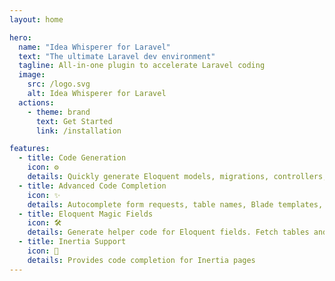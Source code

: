 ```yaml
---
layout: home

hero:
  name: "Idea Whisperer for Laravel"
  text: "The ultimate Laravel dev environment"
  tagline: All-in-one plugin to accelerate Laravel coding
  image:
    src: /logo.svg
    alt: Idea Whisperer for Laravel
  actions:
    - theme: brand
      text: Get Started
      link: /installation

features:
  - title: Code Generation
    icon: ⚙️
    details: Quickly generate Eloquent models, migrations, controllers, seeders, jobs and more.
  - title: Advanced Code Completion
    icon: ✨
    details: Autocomplete form requests, table names, Blade templates, routes and more.
  - title: Eloquent Magic Fields
    icon: 🛠️
    details: Generate helper code for Eloquent fields. Fetch tables and fields from migrations.
  - title: Inertia Support
    icon: 🔄
    details: Provides code completion for Inertia pages
---
```



